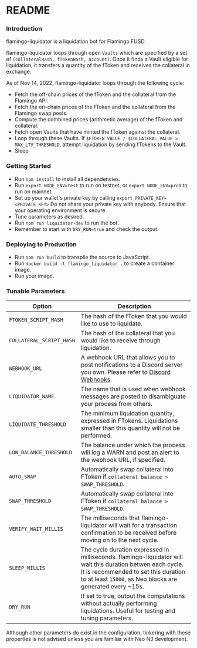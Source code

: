 # README #

### Introduction ###
flamingo-liquidator is a liquidation bot for Flamingo FUSD.

flamingo-liquidator loops through open `Vaults` which are specified by a set of `(collateralHash, fTokenHash, account)`. Once it finds a Vault eligible for liquidation, it transfers a quantity of the fToken and receives the collateral in exchange.

As of Nov 14, 2022, flamingo-liquidator loops through the following cycle: 
*  Fetch the off-chain prices of the fToken and the collateral from the Flamingo API.
*  Fetch the on-chain prices of the fToken and the collateral from the Flamingo swap pools.
*  Compute the combined prices (arithmetic average) of the fToken and collateral.
*  Fetch open Vaults that have minted the fToken against the collateral.
*  Loop through these Vaults. If `$FTOKEN_VALUE / $COLLATERAL_VALUE > MAX_LTV_THRESHOLD`, attempt liquidation by sending fTokens to the Vault.
*  Sleep

### Getting Started ###
*  Run `npm install` to install all dependencies.
*  Run `export NODE_ENV=test` to run on testnet, or `export NODE_ENV=prod` to run on mainnet.
*  Set up your wallet's private key by calling `export PRIVATE_KEY=<PRIVATE_KEY>` Do not share your private key with anybody. Ensure that your operating environment is secure.
*  Tune parameters as desired.
*  Run `npm run liquidator-dev` to run the bot.
*  Remember to start with `DRY_RUN=true` and check the output.

### Deploying to Production ###
*  Run `npm run build` to transpile the source to JavaScript.
*  Run `docker build -t flamingo_liquidator .` to create a container image.
*  Run your image.

### Tunable Parameters ###
| Option | Description |
| --- | --- |
| `FTOKEN_SCRIPT_HASH` | The hash of the fToken that you would like to use to liquidate. |
| `COLLATERAL_SCRIPT_HASH` | The hash of the collateral that you would like to receive through liquidation. |
| `WEBHOOK_URL` | A webhook URL that allows you to post notifications to a Discord server you own. Please refer to [Discord Webhooks](https://support.discord.com/hc/en-us/articles/228383668-Intro-to-Webhooks). |
| `LIQUIDATOR_NAME` | The name that is used when webhook messages are posted to disambiguate your process from others. |
| `LIQUIDATE_THRESHOLD` | The minimum liquidation quantity, expressed in FTokens. Liquidations smaller than this quantity will not be performed. |
| `LOW_BALANCE_THRESHOLD` | The balance under which the process will log a WARN and post an alert to the webhook URL, if specified. |
| `AUTO_SWAP` | Automatically swap collateral into FToken if `collateral balance > SWAP_THRESHOLD`. |
| `SWAP_THRESHOLD` | Automatically swap collateral into FToken if `collateral balance > SWAP_THRESHOLD`. |
| `VERIFY_WAIT_MILLIS` | The milliseconds that flamingo-liquidator will wait for a transaction confirmation to be received before moving on to the next cycle. |
| `SLEEP_MILLIS` | The cycle duration expressed in milliseconds. flamingo-liquidator will wait this duration betwen each cycle. It is recommended to set this duration to at least `15000`, as Neo blocks are generated every ~15s. |
| `DRY_RUN` | If set to true, output the computations without actually performing liquidations. Useful for testing and tuning parameters. |

Although other parameters do exist in the configuration, tinkering with these properties is not advised unless you are familiar with Neo N3 development.